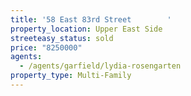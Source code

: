 ```yaml
---
title: '58 East 83rd Street        '
property_location: Upper East Side
streeteasy_status: sold
price: "8250000"
agents:
  - /agents/garfield/lydia-rosengarten
property_type: Multi-Family
---
```

